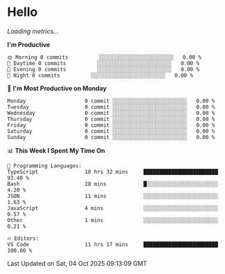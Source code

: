 # Hello

<!-- METRICS:START -->
<p><em>Loading metrics…</em></p>
<!-- METRICS:END -->

<!--START_SECTION:waka-->
**I'm Productive**

```text
🌞 Morning 0 commits          ░░░░░░░░░░░░░░░░░░░░░░░░   0.00 % 
🌆 Daytime 0 commits          ░░░░░░░░░░░░░░░░░░░░░░░░   0.00 % 
🌃 Evening 0 commits          ░░░░░░░░░░░░░░░░░░░░░░░░   0.00 % 
🌙 Night 0 commits          ░░░░░░░░░░░░░░░░░░░░░░░░   0.00 % 
```
📅 **I'm Most Productive on Monday**

```text
Monday                   0 commit ░░░░░░░░░░░░░░░░░░░░░░░░   0.00 % 
Tuesday                  0 commit ░░░░░░░░░░░░░░░░░░░░░░░░   0.00 % 
Wednesday                0 commit ░░░░░░░░░░░░░░░░░░░░░░░░   0.00 % 
Thursday                 0 commit ░░░░░░░░░░░░░░░░░░░░░░░░   0.00 % 
Friday                   0 commit ░░░░░░░░░░░░░░░░░░░░░░░░   0.00 % 
Saturday                 0 commit ░░░░░░░░░░░░░░░░░░░░░░░░   0.00 % 
Sunday                   0 commit ░░░░░░░░░░░░░░░░░░░░░░░░   0.00 % 
```

📊 **This Week I Spent My Time On**

```text
💬 Programming Languages: 
TypeScript               10 hrs 32 mins     ████████████████████████   93.40 % 
Bash                     28 mins            █░░░░░░░░░░░░░░░░░░░░░░░   4.20 % 
JSON                     11 mins            ░░░░░░░░░░░░░░░░░░░░░░░░   1.63 % 
JavaScript               4 mins             ░░░░░░░░░░░░░░░░░░░░░░░░   0.57 % 
Other                    1 mins             ░░░░░░░░░░░░░░░░░░░░░░░░   0.21 % 

🔥 Editors: 
VS Code                  11 hrs 17 mins     ████████████████████████   100.00 % 
```

 Last Updated on Sat, 04 Oct 2025 09:13:09 GMT
<!--END_SECTION:waka-->
